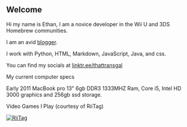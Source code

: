 ## Welcome
Hi my name is Ethan, I am a novice developer in the Wii U and 3DS Homebrew communities.

I am an avid [blogger](https://thegamershollow.github.io). 

I work with Python, HTML, Markdown, JavaScript, Java, and css.

You can find my socials at [linktr.ee/thattransgal](https://linktr.ee/thattransgal)

My current computer specs

Early 2011 MacBook pro 13" 6gb DDR3 1333MHZ Ram, Core i5, Intel HD 3000 graphics and 256gb ssd storage.

Video Games I Play (courtesy of RiiTag)

<a href="https://tag.rc24.xyz/user/917438708163182632"><img src="https://tag.rc24.xyz/917438708163182632/tag.png" alt="RiiTag" /></a>
